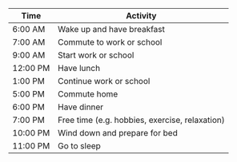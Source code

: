 | Time    | Activity                                          |
| ------- | ------------------------------------------------- |
| 6:00 AM | Wake up and have breakfast                       |
| 7:00 AM | Commute to work or school                        |
| 9:00 AM | Start work or school                             |
| 12:00 PM| Have lunch                                       |
| 1:00 PM | Continue work or school                          |
| 5:00 PM | Commute home                                     |
| 6:00 PM | Have dinner                                      |
| 7:00 PM | Free time (e.g. hobbies, exercise, relaxation)   |
| 10:00 PM| Wind down and prepare for bed                    |
| 11:00 PM| Go to sleep                                      |
